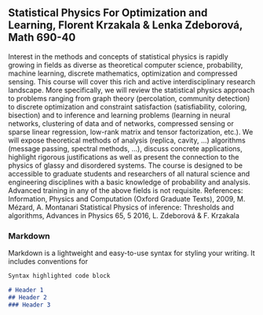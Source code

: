 ## Statistical Physics For Optimization and Learning, Florent Krzakala & Lenka Zdeborová, Math 690-40

Interest in the methods and concepts of statistical physics is rapidly growing in fields as diverse as theoretical computer science, probability, machine learning, discrete mathematics, optimization and compressed sensing. This course will cover this rich and active interdisciplinary research landscape.
More specifically, we will review the statistical physics approach to problems ranging from graph theory (percolation, community detection) to discrete optimization and constraint satisfaction (satisfiability, coloring, bisection) and to inference and learning problems (learning in neural networks, clustering of data and of networks, compressed sensing or sparse linear regression, low-rank matrix and tensor factorization, etc.).
We will expose theoretical methods of analysis (replica, cavity, ...) algorithms (message passing, spectral methods, ...), discuss concrete applications, highlight rigorous justifications as well as present the connection to the physics of glassy and disordered systems.
The course is designed to be accessible to graduate students and researchers of all natural science and engineering disciplines with a basic knowledge of probability and analysis. Advanced training in any of the above fields is not requisite.
References:
Information, Physics and Computation (Oxford Graduate Texts), 2009, M. Mézard, A. Montanari
Statistical Physics of inference: Thresholds and algorithms, Advances in Physics 65, 5 2016, L. Zdeborová & F. Krzakala

### Markdown

Markdown is a lightweight and easy-to-use syntax for styling your writing. It includes conventions for

```markdown
Syntax highlighted code block

# Header 1
## Header 2
### Header 3
